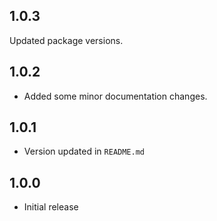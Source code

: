 ## 1.0.3

Updated package versions.

## 1.0.2

* Added some minor documentation changes.

## 1.0.1

* Version updated in `README.md`
## 1.0.0

* Initial release
